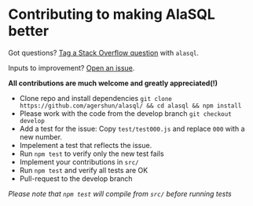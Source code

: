 # Contributing to making AlaSQL better


Got questions? [Tag a Stack Overflow question](http://stackoverflow.com/questions/ask?tags=AlaSQL) with `alasql`.


Inputs to improvement? [Open an issue](https://github.com/agershun/alasql/issues/new). 


**All contributions are much welcome and greatly appreciated(!)** 

- Clone repo and install dependencies `git clone https://github.com/agershun/alasql/ && cd alasql && npm install`  
- Please work with the code from the develop branch `git checkout develop`
- Add a test for the issue: Copy `test/test000.js` and replace `000` with a new number. 
- Impelement a test that reflects the issue.
- Run `npm test` to verify only the new test fails
- Implement your contributions in `src/`
- Run `npm test` and verify all tests are OK
- Pull-request to the develop branch

_Please note that `npm test` will compile from `src/` before running tests_ 

 
